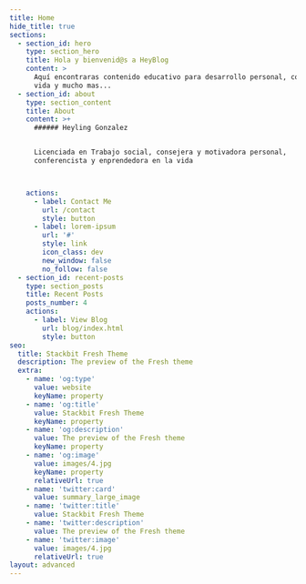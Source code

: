 ```yaml
---
title: Home
hide_title: true
sections:
  - section_id: hero
    type: section_hero
    title: Hola y bienvenid@s a HeyBlog
    content: >
      Aquí encontraras contenido educativo para desarrollo personal, consejos de
      vida y mucho mas...
  - section_id: about
    type: section_content
    title: About
    content: >+
      ###### Heyling Gonzalez


      Licenciada en Trabajo social, consejera y motivadora personal,
      conferencista y enprendedora en la vida



    actions:
      - label: Contact Me
        url: /contact
        style: button
      - label: lorem-ipsum
        url: '#'
        style: link
        icon_class: dev
        new_window: false
        no_follow: false
  - section_id: recent-posts
    type: section_posts
    title: Recent Posts
    posts_number: 4
    actions:
      - label: View Blog
        url: blog/index.html
        style: button
seo:
  title: Stackbit Fresh Theme
  description: The preview of the Fresh theme
  extra:
    - name: 'og:type'
      value: website
      keyName: property
    - name: 'og:title'
      value: Stackbit Fresh Theme
      keyName: property
    - name: 'og:description'
      value: The preview of the Fresh theme
      keyName: property
    - name: 'og:image'
      value: images/4.jpg
      keyName: property
      relativeUrl: true
    - name: 'twitter:card'
      value: summary_large_image
    - name: 'twitter:title'
      value: Stackbit Fresh Theme
    - name: 'twitter:description'
      value: The preview of the Fresh theme
    - name: 'twitter:image'
      value: images/4.jpg
      relativeUrl: true
layout: advanced
---
```

